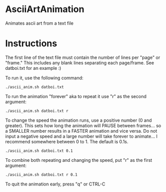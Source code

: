 # AsciiArtAnimation
Animates ascii art from a text file

# Instructions
The first line of the text file must contain the number of lines per "page" or "frame." This includes any blank lines separating each page/frame. See datboi.txt for an example :)

To run it, use the following command:

```./ascii_anim.sh datboi.txt```

To run the animation "forever" aka to repeat it use "r" as the second argument:

```./ascii_anim.sh datboi.txt r```

To change the speed the animation runs, use a positive number (0 and greater). This sets how long the animation will PAUSE between frames... so a SMALLER number results in a FASTER animation and vice versa. Do not input a negative speed and a large number will take forever to animate... I recommend somewhere between 0 to 1. The default is 0.1s. 

```./ascii_anim.sh datboi.txt 0.1```

To combine both repeating and changing the speed, put "r" as the first argument:

```./ascii_anim.sh datboi.txt r 0.1```

To quit the animation early, press "q" or CTRL-C

